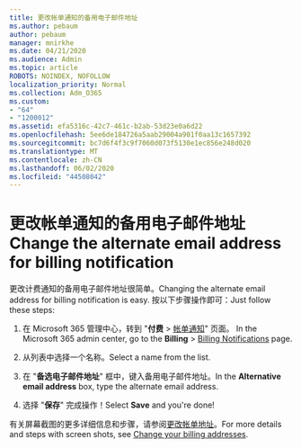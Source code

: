 ```yaml
---
title: 更改帐单通知的备用电子邮件地址
ms.author: pebaum
author: pebaum
manager: mnirkhe
ms.date: 04/21/2020
ms.audience: Admin
ms.topic: article
ROBOTS: NOINDEX, NOFOLLOW
localization_priority: Normal
ms.collection: Adm_O365
ms.custom:
- "64"
- "1200012"
ms.assetid: efa5316c-42c7-461c-b2ab-53d23e0a6d22
ms.openlocfilehash: 5ee6de184726a5aab29004a901f0aa13c1657392
ms.sourcegitcommit: bc7d6f4f3c9f7060d073f5130e1ec856e248d020
ms.translationtype: MT
ms.contentlocale: zh-CN
ms.lasthandoff: 06/02/2020
ms.locfileid: "44508042"
---
```

# <a name="change-the-alternate-email-address-for-billing-notification"></a><span data-ttu-id="77ef6-102">更改帐单通知的备用电子邮件地址</span><span class="sxs-lookup"><span data-stu-id="77ef6-102">Change the alternate email address for billing notification</span></span>

<span data-ttu-id="77ef6-103">更改计费通知的备用电子邮件地址很简单。</span><span class="sxs-lookup"><span data-stu-id="77ef6-103">Changing the alternate email address for billing notification is easy.</span></span> <span data-ttu-id="77ef6-104">按以下步骤操作即可：</span><span class="sxs-lookup"><span data-stu-id="77ef6-104">Just follow these steps:</span></span>
  
1. <span data-ttu-id="77ef6-105">在 Microsoft 365 管理中心，转到 "**付费** \> [帐单通知](https://go.microsoft.com/fwlink/p/?linkid=853212)" 页面。  </span><span class="sxs-lookup"><span data-stu-id="77ef6-105">In the Microsoft 365 admin center, go to the **Billing** \>  [Billing Notifications](https://go.microsoft.com/fwlink/p/?linkid=853212) page.</span></span>

2. <span data-ttu-id="77ef6-106">从列表中选择一个名称。</span><span class="sxs-lookup"><span data-stu-id="77ef6-106">Select a name from the list.</span></span>

3. <span data-ttu-id="77ef6-107">在 "**备选电子邮件地址**" 框中，键入备用电子邮件地址。</span><span class="sxs-lookup"><span data-stu-id="77ef6-107">In the **Alternative email address** box, type the alternate email address.</span></span>

4. <span data-ttu-id="77ef6-108">选择 "**保存**" 完成操作！</span><span class="sxs-lookup"><span data-stu-id="77ef6-108">Select **Save** and you're done!</span></span>

<span data-ttu-id="77ef6-109">有关屏幕截图的更多详细信息和步骤，请参阅[更改帐单地址](https://docs.microsoft.com/microsoft-365/commerce/billing-and-payments/change-your-billing-addresses)。</span><span class="sxs-lookup"><span data-stu-id="77ef6-109">For more details and steps with screen shots, see [Change your billing addresses](https://docs.microsoft.com/microsoft-365/commerce/billing-and-payments/change-your-billing-addresses).</span></span>
  